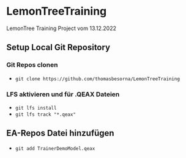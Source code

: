 # LemonTreeTraining

LemonTree Training Project vom 13.12.2022


## Setup Local Git Repository

### Git Repos clonen

+  `git clone https://github.com/thomasbesorna/LemonTreeTraining`

### LFS aktivieren und für .QEAX Dateien

+  `git lfs install`
+  `git lfs track "*.qeax"`

## EA-Repos Datei hinzufügen

+  `git add TrainerDemoModel.qeax`
